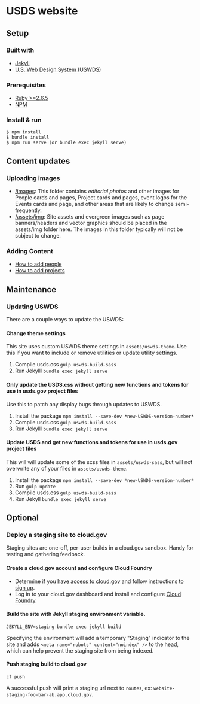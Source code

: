 # USDS website

## Setup

### Built with

- [Jekyll](https://jekyllrb.com/)
- [U.S. Web Design System (USWDS)](https://designsystem.digital.gov/)

### Prerequisites

- [Ruby >=2.6.5](https://www.ruby-lang.org/en/documentation/installation/)
- [NPM](https://github.com/npm/cli)


### Install & run

```
$ npm install
$ bundle install
$ npm run serve (or bundle exec jekyll serve)
```

## Content updates

### Uploading images
- [/images](https://github.com/usds/website/tree/master/images): This folder contains *editorial photos* and other images for People cards and pages, Project cards and pages, event logos for the Events cards and page, and other areas that are likely to change semi-frequently.
- [/assets/img](https://github.com/usds/website/tree/master/assets/img): Site assets and evergreen images such as page banners/headers and vector graphics should be placed in the assets/img folder here. The images in this folder typically will not be subject to change.

### Adding Content
* [How to add people](https://github.com/usds/website/wiki/Adding-People-(carousel-and-pages))
* [How to add projects](https://github.com/usds/website/wiki/Adding-projects-(carousel-and-pages))

## Maintenance

### Updating USWDS

There are a couple ways to update the USWDS:

#### Change theme settings

This site uses custom USWDS theme settings in `assets/uswds-theme`. Use this if you want to include or remove utilities or update utility settings.

1. Compile usds.css `gulp uswds-build-sass`
2. Run Jekylll `bundle exec jekyll serve`


#### Only update the USDS.css without getting new functions and tokens for use in usds.gov project files

Use this to patch any display bugs through updates to USWDS.

1. Install the package `npm install --save-dev *new-USWDS-version-number*`
2. Compile usds.css `gulp uswds-build-sass`
3. Run Jekylll `bundle exec jekyll serve`

#### Update USDS and get new functions and tokens for use in usds.gov project files

This will will update some of the scss files in `assets/uswds-sass`, but will not overwrite any of your files in `assets/uswds-theme`.

1. Install the package `npm install --save-dev *new-USWDS-version-number*`
2. Run `gulp update`
3. Compile usds.css `gulp uswds-build-sass`
4. Run Jekyll `bundle exec jekyll serve`

## Optional

### Deploy a staging site to cloud.gov

Staging sites are one-off, per-user builds in a cloud.gov sandbox. Handy for testing and gathering feedback.

#### Create a cloud.gov account and configure Cloud Foundry

- Determine if you [have access to cloud.gov](https://cloud.gov/docs/getting-started/accounts/) and follow instructions [to sign up](https://cloud.gov/docs/getting-started/setup/).
- Log in to your cloud.gov dashboard and install and configure [Cloud Foundry](https://cloud.gov/docs/getting-started/setup/).

#### Build the site with Jekyll staging environment variable.

```
JEKYLL_ENV=staging bundle exec jekyll build
```
 Specifying the environment will add a temporary "Staging" indicator to the site and adds `<meta name="robots" content="noindex" />` to the head, which can help prevent the staging site from being indexed.

#### Push staging build to cloud.gov

```
cf push
```
A successful push will print a staging url next to `routes`, ex: `website-staging-foo-bar-ab.app.cloud.gov`.
